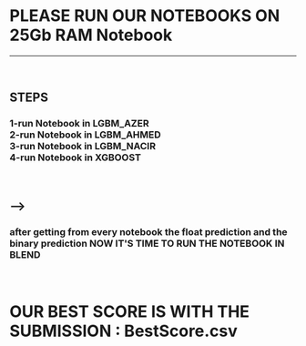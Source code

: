 <h1> PLEASE RUN OUR NOTEBOOKS ON 25Gb RAM Notebook </h1> <hr><br>

<h2>STEPS</h2>
<h3> 
1-run Notebook in LGBM_AZER<br>
2-run Notebook in LGBM_AHMED<br>
3-run Notebook in LGBM_NACIR<br>
4-run Notebook in XGBOOST<br>
  

</h3><br>

<h2> --></h2> 
<h3>after getting from every notebook the float prediction and the binary prediction NOW IT'S TIME TO RUN THE NOTEBOOK IN  BLEND </h3> 

<br>
<h1>OUR BEST SCORE IS WITH THE SUBMISSION : BestScore.csv</h1>
